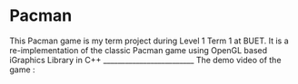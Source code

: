 # Pacman
This Pacman game is my term project during Level 1 Term 1 at BUET.  It is a re-implementation of the classic Pacman game using OpenGL based iGraphics Library in C++  _________________________ The demo video of the game :

